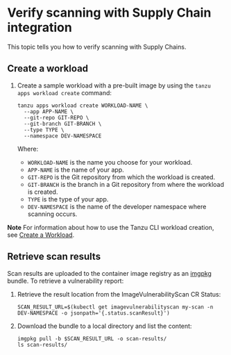 # Verify scanning with Supply Chain integration

This topic tells you how to verify scanning with Supply Chains.

## <a id="create-workload"></a> Create a workload

1. Create a sample workload with a pre-built image by using the `tanzu apps workload create` command:

    ```console
    tanzu apps workload create WORKLOAD-NAME \
      --app APP-NAME \
      --git-repo GIT-REPO \
      --git-branch GIT-BRANCH \
      --type TYPE \
      --namespace DEV-NAMESPACE
    ```

    Where:

    - `WORKLOAD-NAME` is the name you choose for your workload.
    - `APP-NAME` is the name of your app.
    - `GIT-REPO` is the Git repository from which the workload is created.
    - `GIT-BRANCH` is the branch in a Git repository from where the workload is created.
    - `TYPE` is the type of your app.
    - `DEV-NAMESPACE` is the name of the developer namespace where scanning occurs.

**Note** For information about how to use the Tanzu CLI workload creation, see
[Create a Workload](../cli-plugins/apps/tutorials/create-update-workload.hbs.md).

## <a id="retrieve-scan-results"></a> Retrieve scan results

Scan results are uploaded to the container image registry as an [imgpkg](https://carvel.dev/imgpkg/) bundle.
To retrieve a vulnerability report:

1. Retrieve the result location from the ImageVulnerabilityScan CR Status:
   
   ```console
   SCAN_RESULT_URL=$(kubectl get imagevulnerabilityscan my-scan -n DEV-NAMESPACE -o jsonpath='{.status.scanResult}')
   ```

2. Download the bundle to a local directory and list the content:
   
   ```console
   imgpkg pull -b $SCAN_RESULT_URL -o scan-results/
   ls scan-results/
   ```
